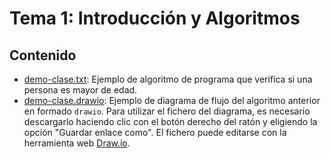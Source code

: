 # Tema 1: Introducción y Algoritmos

## Contenido

* [demo-clase.txt](code/demo-clase.txt): Ejemplo de algoritmo de programa que verifica si una persona es mayor de edad.
* [demo-clase.drawio](code/demo-clase.drawio): Ejemplo de diagrama de flujo del algoritmo anterior en formado `drawio`. Para utilizar el fichero del diagrama, es necesario descargarlo haciendo clic con el botón derecho del ratón y eligiendo la opción "Guardar enlace como". El fichero puede editarse con la herramienta web [Draw.io](https://www.draw.io).